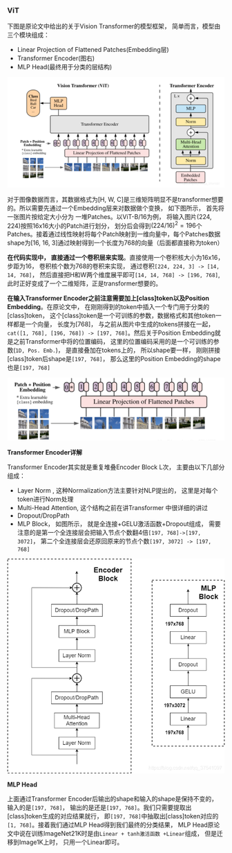 ### ViT

下图是原论文中给出的关于Vision Transformer的模型框架， 简单而言，模型由三个模块组成：

* Linear Projection of Flattened Patches(Embedding层)
* Transformer Encoder(图右)
* MLP Head(最终用于分类的层结构)

![image-20220827110108253](../img/image-20220827110108253.png)

对于图像数据而言，其数据格式为[H, W, C]是三维矩阵明显不是transformer想要的。所以需要先通过一个Embedding层来对数据做个变换， 如下图所示， 首先将一张图片按给定大小分为 一堆Patches。以ViT-B/16为例， 将输入图片(224, 224)按照16x16大小的Patch进行划分， 划分后会得到$(224/16)^2=196$个Patches。接着通过线性映射将每个Patch映射到一维向量中，每个Patches数据shape为[16, 16, 3]通过映射得到一个长度为768的向量（后面都直接称为token）

**在代码实现中， 直接通过一个卷积层来实现**。直接使用一个卷积核大小为16x16， 步距为16， 卷积核个数为768的卷积来实现， 通过卷积`[224, 224, 3] -> [14, 14, 768]`， 然后直接把H和W两个维度展平即可`[14, 14, 768] -> [196, 768]`, 此时正好变成了一个二维矩阵，正是transformer想要的。

**在输入Transformer Encoder之前注意需要加上[class]token以及Position Embedding**。在原论文中， 在刚刚得到的token中插入一个专门用于分类的[class]token， 这个[class]token是一个可训练的参数，数据格式和其他token一样都是一个向量， 长度为[768]， 与之前从图片中生成的tokens拼接在一起， `cat([1, 768], [196, 768]) -> [197, 768]`。然后关于Position Embedding就是之前Transformer中将的位置编码， 这里的位置编码采用的是一个可训练的参数(`1D, Pos. Emb.`)， 是直接叠加在tokens上的， 所以shape要一样， 刚刚拼接[class]token后shape是`[197, 768]`， 那么这里的Position Embedding的shape也是`[197, 768]`

![image-20220827113004922](../img/image-20220827113004922.png)

**Transformer Encoder详解**

Transformer Encoder其实就是重复堆叠Encoder Block L次， 主要由以下几部分组成：

* Layer Norm , 这种Normalization方法主要针对NLP提出的， 这里是对每个token进行Norm处理
* Multi-Head Attention, 这个结构之前在讲Transformer 中很详细的讲过
* Dropout/DropPath
* MLP Block， 如图所示， 就是全连接+GELU激活函数+Dropout组成， 需要注意的是第一个全连接层会把输入节点个数翻4倍`[197, 768]->[197, 3072]`， 第二个全连接层会还原回原来的节点个数`[197, 3072] -> [197, 768]`

![img](../img/20210704114505695.png)

**MLP Head**

上面通过Transformer Encoder后输出的shape和输入的shape是保持不变的， 输入的是`[197, 768]`， 输出的是还是`[197, 768]`。我们只需要提取出[class]token生成的对应结果就行， 即`[197, 768]`中抽取出[class]token对应的`[1, 768]`。接着我们通过MLP Head得到我们最终的分类结果， MLP Head原论文中说在训练ImageNet21K时是由`Linear + tanh激活函数 +Linear`组成， 但是迁移到Image1K上时， 只用一个Linear即可。
